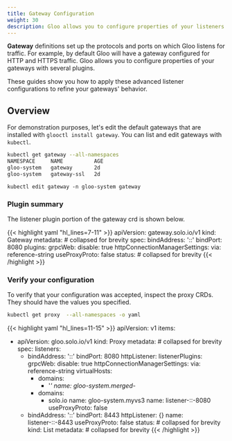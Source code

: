 ```yaml
---
title: Gateway Configuration
weight: 30
description: Gloo allows you to configure properties of your listeners with the Gateway resource and accompnaying plugins. These guides show you how to apply these advanced listener configurations to refine your gateways' behavior.
---
```



**Gateway** definitions set up the protocols and ports on which Gloo listens for traffic.  For example, by default Gloo will have a gateway configured for HTTP and HTTPS traffic. Gloo allows you to configure properties of your gateways with several plugins.


These guides show you how to apply these advanced listener configurations to refine your gateways' behavior.

## Overview

For demonstration purposes, let's edit the default gateways that are installed with `glooctl install gateway`.
You can list and edit gateways with `kubectl`.

```bash
kubectl get gateway --all-namespaces
NAMESPACE     NAME          AGE
gloo-system   gateway       2d
gloo-system   gateway-ssl   2d
```

`kubectl edit gateway -n gloo-system gateway`

### Plugin summary

The listener plugin portion of the gateway crd is shown below.

{{< highlight yaml "hl_lines=7-11" >}}
apiVersion: gateway.solo.io/v1
kind: Gateway
metadata: # collapsed for brevity
spec:
  bindAddress: '::'
  bindPort: 8080
  plugins:
    grpcWeb:
      disable: true
    httpConnectionManagerSettings:
      via: reference-string
  useProxyProto: false
status: # collapsed for brevity
{{< /highlight >}}


### Verify your configuration

To verify that your configuration was accepted, inspect the proxy CRDs. They should have the values you specified. 

```bash
kubectl get proxy  --all-namespaces -o yaml
```

{{< highlight yaml "hl_lines=11-15" >}}
apiVersion: v1
items:
- apiVersion: gloo.solo.io/v1
  kind: Proxy
  metadata: # collapsed for brevity
  spec:
    listeners:
    - bindAddress: '::'
      bindPort: 8080
      httpListener:
        listenerPlugins:
          grpcWeb:
            disable: true
          httpConnectionManagerSettings:
            via: reference-string
        virtualHosts:
        - domains:
          - '*'
          name: gloo-system.merged-*
        - domains:
          - solo.io
          name: gloo-system.myvs3
      name: listener-::-8080
      useProxyProto: false
    - bindAddress: '::'
      bindPort: 8443
      httpListener: {}
      name: listener-::-8443
      useProxyProto: false
  status: # collapsed for brevity
kind: List
metadata: # collapsed for brevity
{{< /highlight >}}

